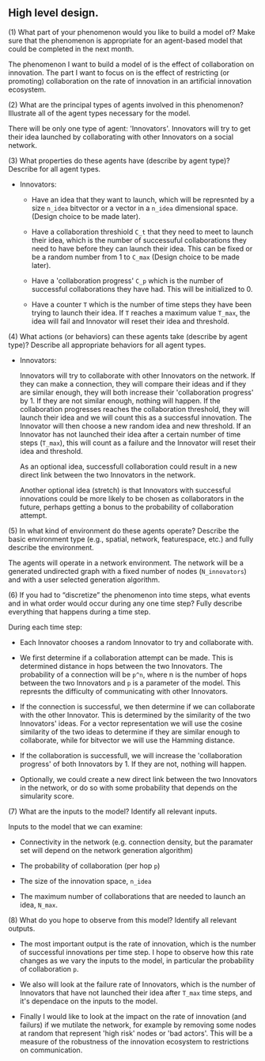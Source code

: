 ## High level design.


(1) What part of your phenomenon would you like to build a model of?  Make sure that the phenomenon is appropriate for an agent-based model that could be completed in the next month.

The phenomenon I want to build a model of is the effect of collaboration on innovation. The part I want to focus on is the effect of restricting (or promoting) collaboration on the rate of innovation in an artificial innovation ecosystem.   

(2) What are the principal types of agents involved in this phenomenon?  Illustrate all of the agent types necessary for the model.

There will be only one type of agent: 'Innovators'. Innovators will try to get their idea launched by collaborating with other Innovators on a social network.

(3)   What properties do these agents have (describe by agent type)?  Describe for all agent types.

* Innovators: 
  * Have an idea that they want to launch, which will be represnted by a size `n_idea` bitvector or a vector in a `n_idea` dimensional space.  (Design choice to be made later). 

  * Have a collaboration threshiold `C_t` that they need to meet to launch their idea, which is the number of successuful collaborations they need to have before they can launch their idea.  This can be fixed or be a random number from 1 to `C_max`  (Design choice to be made later).

  * Have a 'collaboration progress' `C_p` which is the number of successful collaborations they have had.  This will be initialized to 0.

  * Have a counter `T` which is the number of time steps they have been trying to launch their idea.  If `T` reaches a maximum value `T_max`, the idea will fail and Innovator will reset their idea and threshold.


(4)   What actions (or behaviors) can these agents take (describe by agent type)? Describe all appropriate behaviors for all agent types.

* Innovators:
  
  Innovators will try to collaborate with other Innovators on the network. If they can make a connection, they will compare their ideas and if they are similar enough, they will both increase their 'collaboration progress' by 1.  If they are not similar enough, nothing will happen.  If the collaboration progresses reaches the collaboration threshold,  they will launch their idea and we will count this as a successful innovation.  The Innovator will then choose a new random idea and new threshold.  If an Innovator has not launched their idea after a certain number of time steps (`T_max`), this will count as a failure and the Innovator will reset their idea and threshold. 

  As an optional idea, successfull collaboration could result in a new direct link between the two Innovators in the network. 

  Another optional idea (stretch) is that Innovators with successful innovations could be more likely to be chosen as collaborators in the future, perhaps getting a bonus to the probability of collaboration attempt.



(5)   In what kind of environment do these agents operate? Describe the basic environment type (e.g., spatial, network, featurespace, etc.) and fully describe the environment.

The agents will operate in a network environment.  The network will be a generated undirected graph with a fixed number of nodes (`N_innovators`) and with a user selected generation algorithm. 

(6)   If you had to “discretize” the phenomenon into time steps, what events and in what order would occur during any one time step? Fully describe everything that happens during a time step.

During each time step:

* Each Innovator chooses a random Innovator to try and collaborate with.

* We first determine if a collaboration attempt can be made. This is determined distance in hops between the two Innovators. The probability of a connection will be `p^n`, where n is the number of hops between the two Innovators and `p` is a parameter of the model. This represnts the difficulty of communicating with other Innovators.

* If the connection is successful, we then determine if we can collaborate with the other Innovator.  This is determined by the similarity of the two Innovators' ideas.  For a vector representation we will use the cosine similarity of the two ideas to determine if they are similar enough to collaborate, while for bitvector we will use the Hamming distance. 

* If the collaboration is successfull, we will increase the 'collaboration progress' of both Innovators by 1.  If they are not, nothing will happen.

* Optionally, we could create a new direct link between the two Innovators in the network, or do so with some probability that depends on the simularity score. 

(7)   What are the inputs to the model? Identify all relevant inputs.

Inputs to the model that we can examine:

- Connectivity in the network (e.g. connection density, but the paramater set will depend on the network generation algorithm)

- The probability of collaboration (per hop `p`)

- The size of the innovation space, `n_idea`

- The maximum number of collaborations that are needed to launch an idea, `N_max`. 

(8)   What do you hope to observe from this model? Identify all relevant outputs.

- The most important output is the rate of innovation, which is the number of successful innovations per time step.   I hope to observe how this rate changes as we vary the inputs to the model, in particular the probability of collaboration `p`.  

- We also will look at the failure rate of Innovators, which is the number of Innovators that have not launched their idea after `T_max` time steps, and it's dependace on the inputs to the model.

- Finally I would like to look at the impact on the rate of innovation (and failurs) if we mutilate the network, for example by removing some nodes at random that represent  'high risk' nodes or 'bad actors'.  This will be a measure of the robustness of the innovation ecosystem to restrictions on communication. 

 
